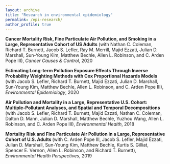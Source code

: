 ```yaml
---
layout: archive
title: "Research in environmental epidemiology"
permalink: /epi-research/
author_profile: true
---
```


<b>Cancer Mortality Risk, Fine Particulate Air Pollution, and Smoking in a Large, Representative Cohort of US Adults</b> (with Nathan C. Coleman, Richard T. Burnett, Jacob S. Lefler, Ray M. Merrill, Majid Ezzati, Julian D. Marshall, Sun-Young Kim, Matthew Bechle, Allen L. Robinson, and C. Arden Pope III), <i>Cancer Causes & Control</i>, 2020
  
<b> Estimating Long-term Pollution Exposure Effects Through Inverse Probability Weighting Methods with Cox Proportional Hazards Models </b> (with Jacob S. Lefler, Richard T. Burnett, Majid Ezzati, Julian D. Marshall, Sun-Young Kim, Matthew Bechle, Allen L. Robinson, and C. Arden Pope III), <i>Environmental Epidemiology</i>, 2020

<b> Air Pollution and Mortality in a Large, Representative U.S. Cohort: Multiple-Pollutant Analyses, and Spatial and Temporal Decompositions </b> (with Jacob S. Lefler, Richard T. Burnett, Majid Ezzati, Nathan C. Coleman, Dalton D. Mann, Julian D. Marshall, Matthew Bechle, Yuzhou Wang, Allen L. Robinson, and C. Arden Pope III), <i>Environmental Health</i>, 2018

<b> Mortality Risk and Fine Particulate Air Pollution in a Large, Representative Cohort of U.S. Adults </b> (with C. Arden Pope III, Jacob S. Lefler, Majid Ezzati, Julian D. Marshall, Sun-Young Kim, Matthew Bechle, Kurtis S. Gilliat, Spencer E. Vernon, Allen L. Robinson, and Richard T. Burnett), <i>Environmental Health Perspectives</i>, 2019




